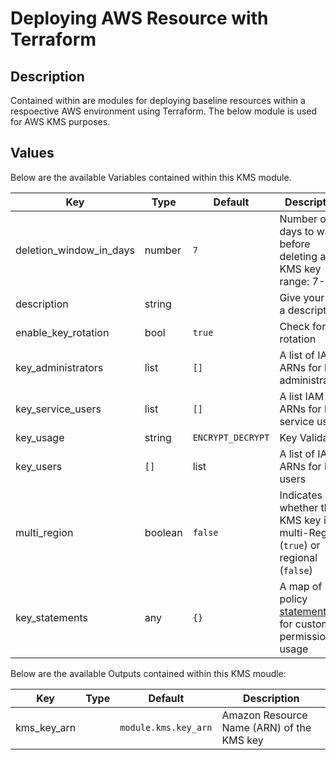 # Deploying AWS Resource with Terraform

## Description

Contained within are modules for deploying baseline resources within a respoective AWS environment using Terraform. The below module is used for AWS KMS purposes.

## Values

Below are the available Variables contained within this KMS module.

| Key | Type | Default | Description |
| -------------- | -------------- | -------------- | -------------- |
| deletion_window_in_days | number | `7` | Number of days to wait before deleting a KMS key range: 7-30 |
| description | string |  | Give your key a description |
| enable_key_rotation | bool | `true` | Check for key rotation |
| key_administrators | list | `[]` | A list of IAM ARNs for key administrators |
| key_service_users | list | `[]` | A list IAM ARNs for key service users |
| key_usage | string | `ENCRYPT_DECRYPT` | Key Validation |
| key_users | `[]` | list | A list of IAM ARNs for key users |
| multi_region | boolean | `false` | Indicates whether the KMS key is a multi-Region (`true`) or regional (`false`) |
| key_statements | any | `{}` | A map of IAM policy [statements](https://registry.terraform.io/providers/hashicorp/aws/latest/docs/data-sources/iam_policy_document#statement) for custom permission usage |

Below are the available Outputs contained within this KMS moudle:

| Key | Type | Default | Description |
| -------------- | -------------- | -------------- | -------------- |
| kms_key_arn |  | `module.kms.key_arn` | Amazon Resource Name (ARN) of the KMS key |
